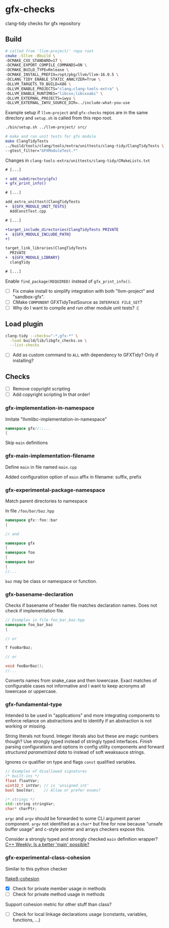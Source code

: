 # gfx-checks

clang-tidy checks for gfx repository

## Build

```sh
# called from 'llvm-project/' repo root
cmake -Sllvm -Bbuild \
-DCMAKE_CXX_STANDARD=17 \
-DCMAKE_EXPORT_COMPILE_COMMANDS=ON \
-DCMAKE_BUILD_TYPE=Release \
-DCMAKE_INSTALL_PREFIX=/opt/pkg/llvm/llvm-16.0.5 \
-DCLANG_TIDY_ENABLE_STATIC_ANALYZER=True \
-DLLVM_TARGETS_TO_BUILD=X86 \
-DLLVM_ENABLE_PROJECTS="clang;clang-tools-extra" \
-DLLVM_ENABLE_RUNTIMES="libcxx;libcxxabi" \
-DLLVM_EXTERNAL_PROJECTS=iwyu \
-DLLVM_EXTERNAL_IWYU_SOURCE_DIR=../include-what-you-use
```

Example setup if `llvm-project` and `gfx-checks` repos are in the
same directory and `setup.sh` is called from this repo root.

```sh
./bin/setup.sh ../llvm-project/ src/
```

```sh
# make and run unit tests for gfx module
make ClangTidyTests
../build/tools/clang/tools/extra/unittests/clang-tidy/ClangTidyTests \
--gtest_filter="GFXModuleTest.*"
```

Changes in `clang-tools-extra/unittests/clang-tidy/CMakeLists.txt`
```diff
# [...]

+ add_subdirectory(gfx)
+ gfx_print_info()

# [...]

add_extra_unittest(ClangTidyTests
+  ${GFX_MODULE_UNIT_TESTS}
  AddConstTest.cpp

# [...]

+target_include_directories(ClangTidyTests PRIVATE
+  ${GFX_MODULE_INCLUDE_PATH}
+)

target_link_libraries(ClangTidyTests
  PRIVATE
+  ${GFX_MODULE_LIBRARY}
  clangTidy

# [...]
```

Enable `find_package(REQUIRED)` instead of `gfx_print_info()`.
- [ ] Fix cmake install to simplify integration with both "llvm-project" and "sandbox-gfx".
- [ ] CMake `COMPONENT` GFXTidyTestSource as `INTERFACE FILE_SET`?
- [ ] Why do I want to compile and run other module unit tests? :(

## Load plugin

```bash
clang-tidy --checks="-*,gfx-*" \
  -load build/lib/libgfx_checks.so \
  --list-checks
```

- [ ] Add as custom command to `ALL` with dependency to GFXTidy? Only if installing?

## Checks

- [ ] Remove copyright scripting
- [ ] Add copyright scripting
In that order!

### gfx-implementation-in-namespace

Imitate "llvmlibc-implementation-in-namespace"

```cpp
namespace gfx//::...
{
```

Skip `main` definitions

### gfx-main-implementation-filename

Define `main` in file named `main.cpp`

Added configuration option of `main` affix in filename: suffix, prefix

### gfx-experimental-package-namespace

Match parent directories to namespace

In file `/foo/bar/baz.hpp`

```cpp
namespace gfx::foo::bar
{

// and

namespace gfx
{
namespace foo
{
namespace bar
{
//...
```

`baz` may be class or namespace or function.

### gfx-basename-declaration

Checks if basename of header file matches declaration names. Does not check if implementation file.

```cpp
// Examples in file foo_bar_baz.hpp
namespace foo_bar_baz
{

// or

T FooBarBaz;

// or

void fooBarBaz();
//...
```

Converts names from snake_case and then lowercase. Exact matches of configurable cases not informative and I want to keep acronyms all lowercase or uppercase.

### gfx-fundamental-type

Intended to be used in "applications" and more integrating components to enforce reliance on abstractions and to identify if an abstraction is not working or missing.

String literals not found. Integer literals also but these are magic numbers though? Use strongly typed instead of stringly typed interfaces. *Finish* parsing configurations and options in config utility components and forward *structured parametrized data* to instead of soft weaksauce strings.

Ignores cv qualifier on type and flags `const` qualified variables.

```cpp
// Examples of disallowed signatures
/* built-ins */
float floatVar;
uint32_t intVar; // is 'unsigned int'
bool boolVar;    // Allow or prefer enums?

/* strings */
std::string stringVar;
char* charPtr;
```

`argc` and `argv` should be forwarded to some CLI argument parser component. `argv` not identified as a `char*` but fine for now because "unsafe buffer usage" and c-style pointer and arrays checkers expose this.

Consider a strongly typed and strongly checked `main` definition wrapper? [C++ Weekly: Is a better 'main' possible?](https://www.youtube.com/watch?v=zCzD9uSDI8c)

### gfx-experimental-class-cohesion

Similar to this python checker

[flake8-cohesion](https://github.com/mschwager/cohesion)

- [x] Check for private member usage in methods
- [ ] Check for private method usage in methods

Support cohesion metric for other stuff than class?

- [ ] Check for local linkage declarations usage (constants, variables, functions, ...)

